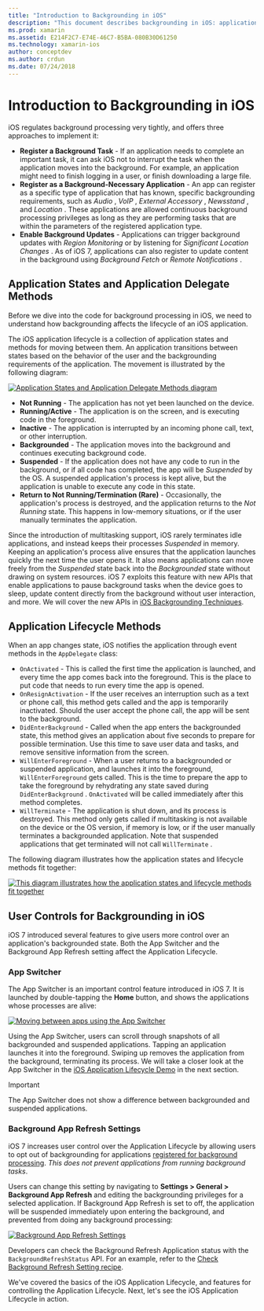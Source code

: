 ```yaml
---
title: "Introduction to Backgrounding in iOS"
description: "This document describes backgrounding in iOS: application states, application lifecycle methods, and background app refresh."
ms.prod: xamarin
ms.assetid: E214F2C7-E74E-46C7-B5BA-080B30D61250
ms.technology: xamarin-ios
author: conceptdev
ms.author: crdun
ms.date: 07/24/2018
---
```


# Introduction to Backgrounding in iOS

iOS regulates background processing very tightly, and offers three approaches to implement it:

- **Register a Background Task** - If an application needs to complete an important task, it can ask iOS not to interrupt the task when the application moves into the background. For example, an application might need to finish logging in a user, or finish downloading a large file.
- **Register as a Background-Necessary Application** - An app can register as a specific type of application that has known, specific backgrounding requirements, such as  *Audio* ,  *VoIP* ,  *External Accessory* ,  *Newsstand* , and  *Location* . These applications are allowed continuous background processing privileges as long as they are performing tasks that are within the parameters of the registered application type.
- **Enable Background Updates** - Applications can trigger background updates with  *Region Monitoring* or by listening for  *Significant Location Changes* . As of iOS 7, applications can also register to update content in the background using  *Background Fetch* or  *Remote Notifications* .


## Application States and Application Delegate Methods

Before we dive into the code for background processing in iOS, we need to understand how backgrounding affects the lifecycle of an iOS application.

The iOS application lifecycle is a collection of application states and methods for moving between them. An application transitions between states based on the behavior of the user and the backgrounding requirements of the application. The movement is illustrated by the following diagram:

 [![](introduction-to-backgrounding-in-ios-images/applicationlifecycle-.png "Application States and Application Delegate Methods diagram")](introduction-to-backgrounding-in-ios-images/applicationlifecycle-.png#lightbox)

- **Not Running** - The application has not yet been launched on the device.
- **Running/Active** - The application is on the screen, and is executing code in the foreground.
- **Inactive** - The application is interrupted by an incoming phone call, text, or other interruption.
- **Backgrounded** - The application moves into the background and continues executing background code.
- **Suspended** - If the application does not have any code to run in the background, or if all code has completed, the app will be  *Suspended* by the OS. A suspended application's process is kept alive, but the application is unable to execute any code in this state.
- **Return to Not Running/Termination (Rare)** - Occasionally, the application's process is destroyed, and the application returns to the  *Not Running* state. This happens in low-memory situations, or if the user manually terminates the application.


Since the introduction of multitasking support, iOS rarely terminates idle applications, and instead keeps their processes *Suspended* in memory. Keeping an application's process alive ensures that the application launches quickly the next time the user opens it. It also means applications can move freely from the *Suspended* state back into the *Backgrounded* state without drawing on system resources. iOS 7 exploits this feature with new APIs that enable applications to pause background tasks when the device goes to sleep, update content directly from the background without user interaction, and more. We will cover the new APIs in [iOS Backgrounding Techniques](~/ios/app-fundamentals/backgrounding/ios-backgrounding-techniques/index.md).

## Application Lifecycle Methods

When an app changes state, iOS notifies the application through event methods in the `AppDelegate` class:

- `OnActivated` - This is called the first time the application is launched, and every time the app comes back into the foreground. This is the place to put code that needs to run every time the app is opened.
- `OnResignActivation` - If the user receives an interruption such as a text or phone call, this method gets called and the app is temporarily inactivated. Should the user accept the phone call, the app will be sent to the background.
- `DidEnterBackground` - Called when the app enters the backgrounded state, this method gives an application about five seconds to prepare for possible termination. Use this time to save user data and tasks, and remove sensitive information from the screen.
- `WillEnterForeground` - When a user returns to a backgrounded or suspended application, and launches it into the foreground,  `WillEnterForeground` gets called. This is the time to prepare the app to take the foreground by rehydrating any state saved during  `DidEnterBackground` .  `OnActivated` will be called immediately after this method completes.
- `WillTerminate` - The application is shut down, and its process is destroyed. This method only gets called if multitasking is not available on the device or the OS version, if memory is low, or if the user manually terminates a backgrounded application. Note that suspended applications that get terminated will not call  `WillTerminate` .


The following diagram illustrates how the application states and lifecycle methods fit together:

 [![](introduction-to-backgrounding-in-ios-images/image2.png "This diagram illustrates how the application states and lifecycle methods fit together")](introduction-to-backgrounding-in-ios-images/image2.png#lightbox)

## User Controls for Backgrounding in iOS

iOS 7 introduced several features to give users more control over an application's backgrounded state. Both the App Switcher and the Background App Refresh setting affect the Application Lifecycle.

### App Switcher

The App Switcher is an important control feature introduced in iOS 7. It is launched by double-tapping the **Home** button, and shows the applications whose processes are alive:

 [![](introduction-to-backgrounding-in-ios-images/app-switcher-.png "Moving between apps using the App Switcher")](introduction-to-backgrounding-in-ios-images/app-switcher-.png#lightbox)

Using the App Switcher, users can scroll through snapshots of all backgrounded and suspended applications. Tapping an application launches it into the foreground. Swiping up removes the application from the background, terminating its process. We will take a closer look at the App Switcher in the [iOS Application Lifecycle Demo](~/ios/app-fundamentals/backgrounding/application-lifecycle-demo.md) in the next section.

> [!IMPORTANT]
> The App Switcher does not show a difference between backgrounded and suspended applications.



### Background App Refresh Settings

iOS 7 increases user control over the Application Lifecycle by allowing users to opt out of backgrounding for applications [registered for background processing](~/ios/app-fundamentals/backgrounding/ios-backgrounding-techniques/registering-applications-to-run-in-background.md). *This does not prevent applications from running background tasks*.

Users can change this setting by navigating to **Settings > General > Background App Refresh** and editing the backgrounding privileges for a selected application. If Background App Refresh is set to off, the application will be suspended immediately upon entering the background, and prevented from doing any background processing:

 [![](introduction-to-backgrounding-in-ios-images/settings-.png "Background App Refresh Settings")](introduction-to-backgrounding-in-ios-images/settings-.png#lightbox)

Developers can check the Background Refresh Application status with the `BackgroundRefreshStatus` API. For an example, refer to the [Check Background Refresh Setting recipe](https://github.com/xamarin/recipes/tree/master/Recipes/ios/multitasking/check_background_refresh_setting).

We've covered the basics of the iOS Application Lifecycle, and features for controlling the Application Lifecycle. Next, let's see the iOS Application Lifecycle in action.

